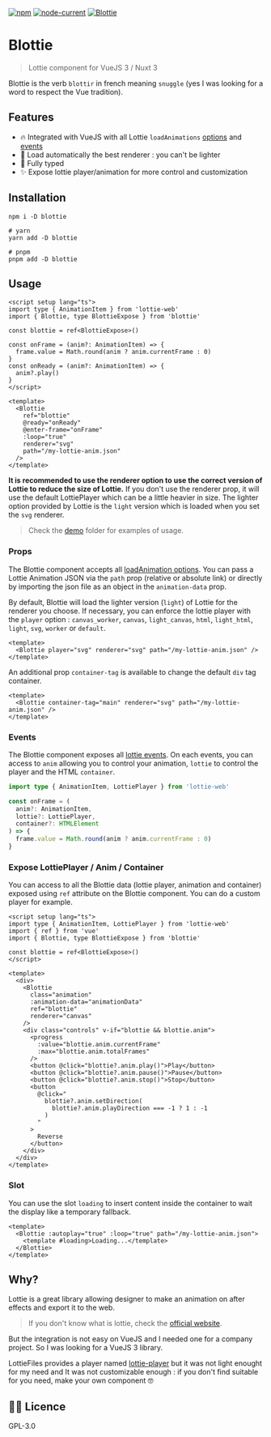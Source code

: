 [![npm](https://img.shields.io/npm/v/blottie)](https://www.npmjs.com/package/blottie) [![node-current](https://img.shields.io/node/v/blottie)](https://nodejs.org/) [![Blottie](https://img.shields.io/endpoint?url=https://cloud.cypress.io/badge/simple/k3qz2d/main&style=flat&logo=cypress)](https://cloud.cypress.io/projects/k3qz2d/runs)

# Blottie

> Lottie component for VueJS 3 / Nuxt 3

Blottie is the verb `blottir` in french meaning `snuggle` (yes I was looking for a word to respect the Vue tradition).

## Features

- 🔥 Integrated with VueJS with all Lottie `loadAnimations` [options](https://github.com/airbnb/lottie-web#other-loading-options) and [events](https://github.com/airbnb/lottie-web#events)
- 🚀 Load automatically the best renderer : you can't be lighter
- 📠 Fully typed
- ✨ Expose lottie player/animation for more control and customization

## Installation

```shell
npm i -D blottie

# yarn
yarn add -D blottie

# pnpm
pnpm add -D blottie
```

## Usage

```vue
<script setup lang="ts">
import type { AnimationItem } from 'lottie-web'
import { Blottie, type BlottieExpose } from 'blottie'

const blottie = ref<BlottieExpose>()

const onFrame = (anim?: AnimationItem) => {
  frame.value = Math.round(anim ? anim.currentFrame : 0)
}
const onReady = (anim?: AnimationItem) => {
  anim?.play()
}
</script>

<template>
  <Blottie
    ref="blottie"
    @ready="onReady"
    @enter-frame="onFrame"
    :loop="true"
    renderer="svg"
    path="/my-lottie-anim.json"
  />
</template>
```

**It is recommended to use the renderer option to use the correct version of Lottie to reduce the size of Lottie.**
If you don't use the renderer prop, it will use the default LottiePlayer which can be a little heavier in size. The lighter option provided by Lottie is the `light` version which is loaded when you set the `svg` renderer.

> Check the [demo](https://github.com/Applelo/blottie/blob/main/demo/src/App.vue) folder for examples of usage.

### Props

The Blottie component accepts all [loadAnimation options](https://github.com/airbnb/lottie-web#other-loading-options). You can pass a Lottie Animation JSON via the `path` prop (relative or absolute link) or directly by importing the json file as an object in the `animation-data` prop.

By default, Blottie will load the lighter version (`light`) of Lottie for the renderer you choose. If necessary, you can enforce the lottie player with the `player` option : `canvas_worker`, `canvas`, `light_canvas`, `html`, `light_html`, `light`, `svg`, `worker` or `default`.

```vue
<template>
  <Blottie player="svg" renderer="svg" path="/my-lottie-anim.json" />
</template>
```

An additional prop `container-tag` is available to change the default `div` tag container.

```vue
<template>
  <Blottie container-tag="main" renderer="svg" path="/my-lottie-anim.json" />
</template>
```

### Events

The Blottie component exposes all [lottie events](https://github.com/airbnb/lottie-web#events). On each events, you can access to `anim` allowing you to control your animation, `lottie` to control the player and the HTML `container`.

```ts
import type { AnimationItem, LottiePlayer } from 'lottie-web'

const onFrame = (
  anim?: AnimationItem,
  lottie?: LottiePlayer,
  container?: HTMLElement
) => {
  frame.value = Math.round(anim ? anim.currentFrame : 0)
}
```

### Expose LottiePlayer / Anim / Container

You can access to all the Blottie data (lottie player, animation and container) exposed using `ref` attribute on the Blottie component. You can do a custom player for example.

```vue
<script setup lang="ts">
import type { AnimationItem, LottiePlayer } from 'lottie-web'
import { ref } from 'vue'
import { Blottie, type BlottieExpose } from 'blottie'

const blottie = ref<BlottieExpose>()
</script>

<template>
  <div>
    <Blottie
      class="animation"
      :animation-data="animationData"
      ref="blottie"
      renderer="canvas"
    />
    <div class="controls" v-if="blottie && blottie.anim">
      <progress
        :value="blottie.anim.currentFrame"
        :max="blottie.anim.totalFrames"
      />
      <button @click="blottie?.anim.play()">Play</button>
      <button @click="blottie?.anim.pause()">Pause</button>
      <button @click="blottie?.anim.stop()">Stop</button>
      <button
        @click="
          blottie?.anim.setDirection(
            blottie?.anim.playDirection === -1 ? 1 : -1
          )
        "
      >
        Reverse
      </button>
    </div>
  </div>
</template>
```

### Slot

You can use the slot `loading` to insert content inside the container to wait the display like a temporary fallback.

```vue
<template>
  <Blottie :autoplay="true" :loop="true" path="/my-lottie-anim.json">
    <template #loading>Loading...</template>
  </Blottie>
</template>
```

## Why?

Lottie is a great library allowing designer to make an animation on after effects and export it to the web.

> If you don't know what is lottie, check the [official website](https://airbnb.io/lottie/#/).

But the integration is not easy on VueJS and I needed one for a company project. So I was looking for a VueJS 3 library.

LottieFiles provides a player named [lottie-player](https://github.com/LottieFiles/lottie-player) but it was not light enought for my need and It was not customizable enough : if you don't find suitable for you need, make your own component 🤓

## 👨‍💼 Licence

GPL-3.0
